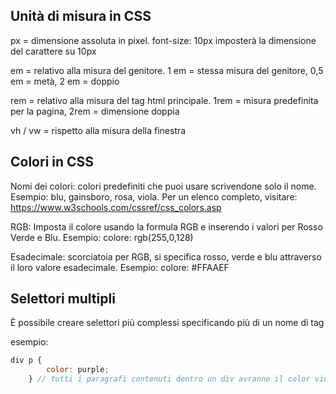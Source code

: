 ## Unità di misura in CSS
px = dimensione assoluta in pixel. 
font-size: 10px imposterà la dimensione del carattere su 10px

em = relativo alla misura del genitore. 
1 em = stessa misura del genitore, 
0,5 em = metà, 
2 em = doppio

rem = relativo alla misura del tag html principale. 
1rem = misura predefinita per la pagina, 
2rem = dimensione doppia

vh / vw  = rispetto alla misura della finestra

## Colori in CSS
Nomi dei colori: colori predefiniti che puoi usare scrivendone solo il nome. 
Esempio: blu, gainsboro, rosa, viola. Per un elenco completo, visitare: https://www.w3schools.com/cssref/css_colors.asp


RGB: Imposta il colore usando la formula RGB e inserendo i valori per Rosso Verde e Blu. Esempio: colore: rgb(255,0,128)


Esadecimale: scorciatoia per RGB, si specifica rosso, verde e blu attraverso il loro valore esadecimale. Esempio: colore: #FFAAEF

## Selettori multipli
È possibile creare selettori più complessi specificando più di un nome di tag

esempio:
````javascript
div p {
		color: purple;
	} // tutti i paragrafi contenuti dentro un div avranno il color viola
````